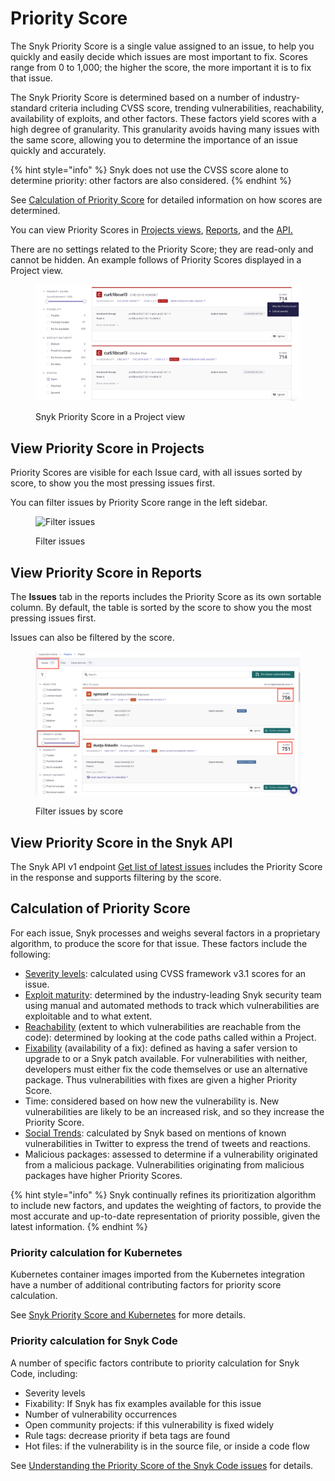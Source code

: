 # Priority Score

The Snyk Priority Score is a single value assigned to an issue, to help you quickly and easily decide which issues are most important to fix. Scores range from 0 to 1,000; the higher the score, the more important it is to fix that issue.

The Snyk Priority Score is determined based on a number of industry-standard criteria including CVSS score, trending vulnerabilities, reachability, availability of exploits, and other factors. These factors yield scores with a high degree of granularity. This granularity avoids having many issues with the same score, allowing you to determine the importance of an issue quickly and accurately.

{% hint style="info" %}
Snyk does not use the CVSS score alone to determine priority: other factors are also considered.
{% endhint %}

See [Calculation of Priority Score](priority-score.md#calculation-of-priority-score) for detailed information on how scores are determined.

You can view Priority Scores in [Projects views](priority-score.md#view-priority-score-in-projects), [Reports](priority-score.md#view-priority-score-in-reports), and the [API.](priority-score.md#view-priority-score-in-the-snyk-api)

There are no settings related to the Priority Score; they are read-only and cannot be hidden. An example follows of Priority Scores displayed in a Project view.

<div align="left">

<figure><img src="../../.gitbook/assets/image (121) (1) (1) (1) (1) (1) (1) (1) (1) (1) (1) (2).png" alt="Snyk Priority Score in a Project view"><figcaption><p>Snyk Priority Score in a Project view</p></figcaption></figure>

</div>

## View Priority Score in Projects

Priority Scores are visible for each Issue card, with all issues sorted by score, to show you the most pressing issues first.

You can filter issues by Priority Score range in the left sidebar.

<figure><img src="../../.gitbook/assets/screen_shot_2021-07-14_at_1.41.24_pm.png" alt="Filter issues"><figcaption><p>Filter issues </p></figcaption></figure>

## View Priority Score in Reports

The **Issues** tab in the reports includes the Priority Score as its own sortable column. By default, the table is sorted by the score to show you the most pressing issues first.

Issues can also be filtered by the score.

<figure><img src="../../.gitbook/assets/filter issues by score.png" alt="Filter issues by score"><figcaption><p>Filter issues by score</p></figcaption></figure>

## View Priority Score in the Snyk API

The Snyk API v1 endpoint [Get list of latest issues](https://snyk.docs.apiary.io/#reference/reporting-api/latest-issues/get-list-of-latest-issues) includes the Priority Score in the response and supports filtering by the score.

## Calculation of Priority Score

For each issue, Snyk processes and weighs several factors in a proprietary algorithm, to produce the score for that issue. These factors include the following:

* [Severity levels](severity-levels.md): calculated using CVSS framework v3.1 scores for an issue.
* [Exploit maturity](https://snyk.io/blog/whats-so-wild-about-exploits-in-the-wild-and-how-can-we-prioritize-accordingly/): determined by the industry-leading Snyk security team using manual and automated methods to track which vulnerabilities are exploitable and to what extent.
* [Reachability](reachable-vulnerabilities.md) (extent to which vulnerabilities are reachable from the code): determined by looking at the code paths called within a Project.
* [Fixability](../../scan-applications/snyk-open-source/manage-vulnerabilities/vulnerability-fix-types.md) (availability of a fix): defined as having a safer version to upgrade to or a Snyk patch available. For vulnerabilities with neither, developers must either fix the code themselves or use an alternative package. Thus vulnerabilities with fixes are given a higher Priority Score.
* Time: considered based on how new the vulnerability is. New vulnerabilities are likely to be an increased risk, and so they increase the Priority Score.
* [Social Trends](../priorities-for-fixing-issues/vulnerabilities-with-social-trends.md): calculated by Snyk based on mentions of known vulnerabilities in Twitter to express the trend of tweets and reactions.
* Malicious packages: assessed to determine if a vulnerability originated from a malicious package. Vulnerabilities originating from malicious packages have higher Priority Scores.

{% hint style="info" %}
Snyk continually refines its prioritization algorithm to include new factors, and updates the weighting of factors, to provide the most accurate and up-to-date representation of priority possible, given the latest information.
{% endhint %}

### Priority calculation for Kubernetes

Kubernetes container images imported from the Kubernetes integration have a number of additional contributing factors for priority score calculation.

See [Snyk Priority Score and Kubernetes](../../scan-containers/kubernetes-workload-and-image-scanning/kubernetes-integration-ui-explained/snyk-priority-score-and-kubernetes.md) for more details.

### Priority calculation for Snyk Code

A number of specific factors contribute to priority calculation for Snyk Code, including:

* Severity levels
* Fixability: If Snyk has fix examples available for this issue
* Number of vulnerability occurrences
* Open community projects: if this vulnerability is fixed widely
* Rule tags: decrease priority if beta tags are found
* Hot files: if the vulnerability is in the source file, or inside a code flow

See [Understanding the Priority Score of the Snyk Code issues](../../scan-application-code/snyk-code/exploring-and-working-with-snyk-code-results-in-the-web-ui/understanding-the-priority-score-of-snyk-code-issues.md) for details.
